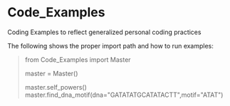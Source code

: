 # Code_Examples
Coding Examples to reflect generalized personal coding practices

The following shows the proper import path and how to run examples:
>  from Code_Examples import Master
> 
> master = Master()
> 
> master.self_powers()\
> master.find_dna_motif(dna="GATATATGCATATACTT",motif="ATAT")

